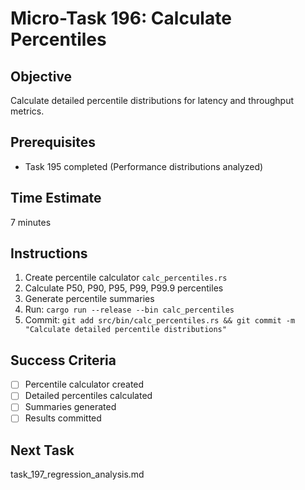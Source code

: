 # Micro-Task 196: Calculate Percentiles

## Objective
Calculate detailed percentile distributions for latency and throughput metrics.

## Prerequisites
- Task 195 completed (Performance distributions analyzed)

## Time Estimate
7 minutes

## Instructions
1. Create percentile calculator `calc_percentiles.rs`
2. Calculate P50, P90, P95, P99, P99.9 percentiles
3. Generate percentile summaries
4. Run: `cargo run --release --bin calc_percentiles`
5. Commit: `git add src/bin/calc_percentiles.rs && git commit -m "Calculate detailed percentile distributions"`

## Success Criteria
- [ ] Percentile calculator created
- [ ] Detailed percentiles calculated
- [ ] Summaries generated
- [ ] Results committed

## Next Task
task_197_regression_analysis.md